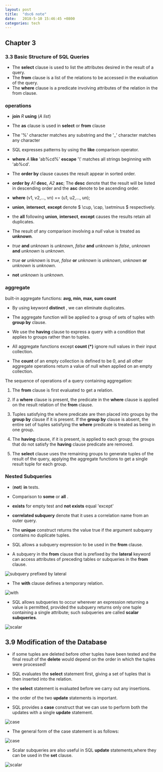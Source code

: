 ```yaml
---
layout: post
title:  "dsc6 note"
date:   2018-5-10 15:46:45 +0800
categories: tech
---
```


> 

## Chapter 3

### 3.3 Basic Structure of SQL Queries  ###

* The **select** clause is used to list the attributes desired in the result of a query.
* The **from** clause is a list of the relations to be accessed in the evaluation of the query.
* The **where** clause is a predicate involving attributes of the relation in the from clause.


### operations ###

* **join** *R* **using** (*A list*)

* The **as** clause is used in **select** or **from** clause

* The '%' character matches any substring and the '_' character matches any character

* SQL expresses patterns by using the **like** comparison operator.

* **where** *A* **like** 'ab\%cd%' **escape** '\\' matches all strings beginning with 'ab%cd'.

* The **order by** clause causes the result appear in sorted order. 

* **order by** *A1* **desc**, *A2* **asc**; The **desc** denote that the result will be listed in descending order and the **asc** denote to be ascending order.

* **where** (v1, v2,..., vn) == (u1, u2,..., un);

* **union**, **intersect**, **except** denote $ \cup, \cap, \setminus $ respectively.

* the **all** following **union**, **intersect**, **except** causes the results retain all duplicates.

* The result of any comparison involving a *null* value is treated as **unknown**.

* *true* **and** *unknown* is *unknown*, *false* **and** *unknown* is *false*, *unknown* **and** *unknown* is *unknown*.

* *true* **or** *unknown* is *true*, *false* **or** *unknown* is *unknown*, *unknown* **or** *unknown* is *unknown*.

* **not** *unknown* is *unknown*.

### aggregate ###

built-in aggregate functions: **avg, min, max, sum count**

* By using keyword **distinct** , we can eliminate duplicates.

* The aggregate function will be applied to a group of sets of tuples with **group by** clause.

* We use the **having** clause to express a query with a condition that applies to groups rather than to tuples.

* All aggregate functions except **count (\*)** ignore null values in their input collection. 

* The **count** of an empty collection is defined to be 0, and all other aggregate operations return a value of null when applied on an empty collection.

The sequence of operations of a query containing aggregation:

1. The **from** clause is first evaluated to get a relation.

1. If a **where** clause is present, the predicate in the **where** clause is applied on the result relation of the **from** clause.

1. Tuples satisfying the where predicate are then placed into groups by the **group by** clause if it is present. If the **group by** clause is absent, the entire set of tuples satisfying the **where** predicate is treated as being in one group.

1. The **having** clause, if it is present, is applied to each group; the groups that do not satisfy the **having** clause predicate are removed.

1. The **select** clause uses the remaining groups to generate tuples of the result of the query, applying the aggregate functions to get a single result tuple for each group.

### Nested Subqueries ###

* (**not**) **in** tests.

* Comparison to **some** or **all** .

* **exists** for empty test and **not exists** equal 'except'

* **correlated subquery** denote that it uses a correlation name from an outer query.

* The **unique** construct returns the value true if the argument subquery contains no duplicate tuples.

* SQL allows a subquery expression to be used in the **from** clause.

* A subquery in the **from** clause that is prefixed by the **lateral** keyword can access attributes of preceding tables or subqueries in the **from** clause.

![subquery prefixed by lateral](http://vps.ya0db9.com:4000/storage/1GMS4gT0.png "subquery")

* The **with** clause defines a temporary relation.

![with](http://vps.ya0db9.com:4000/storage/1GN44DZQ.png "with")

* SQL allows subqueries to occur wherever an expression returning a value is permitted, provided the subquery returns only one tuple containing a single attribute; such subqueries are called **scalar subqueries**.

![scalar](http://vps.ya0db9.com:4000/storage/1GNVg8Q4.png "scalar")


## 3.9 Modification of the Database ##

* if some tuples are deleted before other tuples have been tested and the final result of the **delete** would depend on the order in which the tuples were processed!

* SQL evaluates the **select** statement first, giving a set of tuples that is then inserted into the relation.

* the **select** statement is evaluated before we carry out any insertions.

* the order of the two **update** statements is important.

* SQL provides a **case** construct that we can use to perform both the updates with a single **update** statement.

![case](http://vps.ya0db9.com:4000/storage/1GPCc1Ml.png "case")

* The general form of the case statement is as follows:

![case](http://vps.ya0db9.com:4000/storage/1GPDHSiX.png "case")

* Scalar subqueries are also useful in SQL **update** statements,where they can be used in the **set** clause.

![scalar](http://vps.ya0db9.com:4000/storage/1GPLdct5.png "scalar in set")


